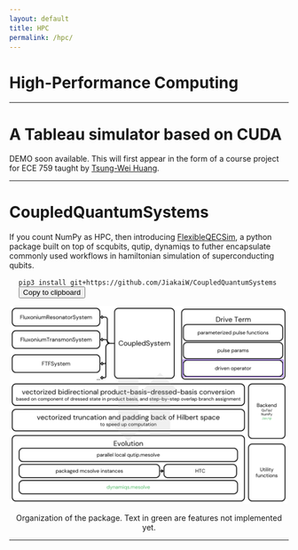 ```yaml
---
layout: default
title: HPC
permalink: /hpc/
---
```


# High-Performance Computing
<div style="text-align: right;">
      
</div>

---

# A Tableau simulator based on CUDA

DEMO soon available. This will first appear in the form of a course project for ECE 759 taught by [Tsung-Wei Huang](https://tsung-wei-huang.github.io/).

---

# CoupledQuantumSystems
If you count NumPy as HPC, then introducing [FlexibleQECSim](https://github.com/JiakaiW/CoupledQuantumSystems), a python package built on top of scqubits, qutip, dynamiqs to futher encapsulate commonly used workflows in hamiltonian simulation of superconducting qubits.

<pre class="code-block">
  <code>pip3 install git+https://github.com/JiakaiW/CoupledQuantumSystems</code>
  <button class="copy-button" onclick="copyToClipboard('pip3 install git+https://github.com/JiakaiW/CoupledQuantumSystems')">Copy to clipboard</button>
</pre>

<script>
function copyToClipboard(text) {
  navigator.clipboard.writeText(text).then(function() {
    alert('Copied to clipboard');
  }, function(err) {
    console.error('Could not copy text: ', err);
  });
}

function toggleTheme() {
  const body = document.body;
  body.classList.toggle('dark-mode');
  const themeToggle = document.getElementById('theme-toggle');
  if (body.classList.contains('dark-mode')) {
    themeToggle.textContent = 'Switch to Light Mode';
  } else {
    themeToggle.textContent = 'Switch to Dark Mode';
  }
}
</script>

<div style="text-align: center;">
  <img src="/files/2024/CoupledQuantumSystems.png" style="width: 500px;" alt="Organization of the package CoupledQuantumSystems">
  <p>Organization of the package. Text in green are features not implemented yet.</p>
</div>

---